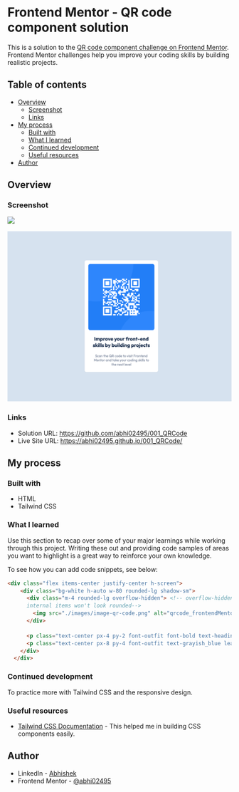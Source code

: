# Frontend Mentor - QR code component solution

This is a solution to the [QR code component challenge on Frontend Mentor](https://www.frontendmentor.io/challenges/qr-code-component-iux_sIO_H). Frontend Mentor challenges help you improve your coding skills by building realistic projects. 

## Table of contents

- [Overview](#overview)
  - [Screenshot](#screenshot)
  - [Links](#links)
- [My process](#my-process)
  - [Built with](#built-with)
  - [What I learned](#what-i-learned)
  - [Continued development](#continued-development)
  - [Useful resources](#useful-resources)
- [Author](#author)

## Overview

### Screenshot

![](./screenshot.jpg)

![Screenshot_QRCode](image.png)

### Links

- Solution URL: https://github.com/abhi02495/001_QRCode
- Live Site URL: https://abhi02495.github.io/001_QRCode/

## My process

### Built with

- HTML
- Tailwind CSS 

### What I learned

Use this section to recap over some of your major learnings while working through this project. Writing these out and providing code samples of areas you want to highlight is a great way to reinforce your own knowledge.

To see how you can add code snippets, see below:

```html
<div class="flex items-center justify-center h-screen">
    <div class="bg-white h-auto w-80 rounded-lg shadow-sm">
      <div class="m-4 rounded-lg overflow-hidden"> <!-- overflow-hidden is required when rounding the images inside a container div to ensure that container box is rounded else 
      internal items won't look rounded-->
        <img src="./images/image-qr-code.png" alt="qrcode_frontendMentor"/>
      </div>
      
      <p class="text-center px-4 py-2 font-outfit font-bold text-heading text-dark_blue leading-tight">Improve your front-end skills by building projects</p>
      <p class="text-center px-8 py-4 font-outfit text-grayish_blue leading-tight text-default mb-2">Scan the QR code to visit Frontend Mentor and take your coding skills to the next level</p>
    </div>
  </div>
```

### Continued development

To practice more with Tailwind CSS and the responsive design.

### Useful resources

- [Tailwind CSS Documentation](https://tailwindcss.com/docs/installation) - This helped me in building CSS components easily.

## Author

- LinkedIn - [Abhishek](https://www.linkedin.com/in/abhishek-shubham-634101126/)
- Frontend Mentor - [@abhi02495](https://www.frontendmentor.io/profile/abhi02495)


